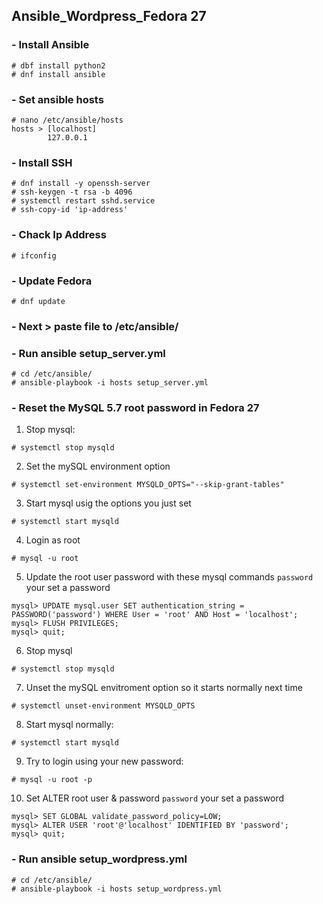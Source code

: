 ## Ansible_Wordpress_Fedora 27

### - Install Ansible
```
# dbf install python2
# dnf install ansible
```

### - Set ansible hosts
```
# nano /etc/ansible/hosts
hosts > [localhost]
        127.0.0.1
```

### - Install SSH
```
# dnf install -y openssh-server
# ssh-keygen -t rsa -b 4096
# systemctl restart sshd.service
# ssh-copy-id 'ip-address'
```

### - Chack Ip Address
```
# ifconfig
```

### - Update Fedora
```
# dnf update
```

### - Next > paste file to /etc/ansible/

### - Run ansible setup_server.yml
```
# cd /etc/ansible/
# ansible-playbook -i hosts setup_server.yml
```

### - Reset the MySQL 5.7 root password in Fedora 27
1. Stop mysql:
```
# systemctl stop mysqld
```

2. Set the mySQL environment option 
```
# systemctl set-environment MYSQLD_OPTS="--skip-grant-tables"
```

3. Start mysql usig the options you just set
```
# systemctl start mysqld
```

4. Login as root
```
# mysql -u root
```

5. Update the root user password with these mysql commands `password` your set a password
```mysql
mysql> UPDATE mysql.user SET authentication_string = PASSWORD('password') WHERE User = 'root' AND Host = 'localhost';
mysql> FLUSH PRIVILEGES;
mysql> quit;
```

6. Stop mysql
```
# systemctl stop mysqld
```

7. Unset the mySQL envitroment option so it starts normally next time
```
# systemctl unset-environment MYSQLD_OPTS
```

8. Start mysql normally:
```
# systemctl start mysqld
```

9. Try to login using your new password:
```
# mysql -u root -p
```

10. Set ALTER root user & password `password` your set a password
```mysql
mysql> SET GLOBAL validate_password_policy=LOW;
mysql> ALTER USER 'root'@'localhost' IDENTIFIED BY 'password';
mysql> quit;
```

### - Run ansible setup_wordpress.yml
```
# cd /etc/ansible/
# ansible-playbook -i hosts setup_wordpress.yml
```
